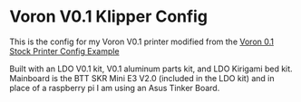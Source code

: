 # Voron V0.1 Klipper Config

This is the config for my Voron V0.1 printer modified from the [Voron 0.1 Stock Printer Config Example](https://github.com/VoronDesign/Voron-0/blob/Voron0.1/Firmware/skr-mini-E3-v2.0.cfg)

Built with an LDO V0.1 kit, V0.1 aluminum parts kit, and LDO Kirigami bed kit. Mainboard is the BTT SKR Mini E3 V2.0 (included in the LDO kit) and in place of a raspberry pi I am using an Asus Tinker Board.
